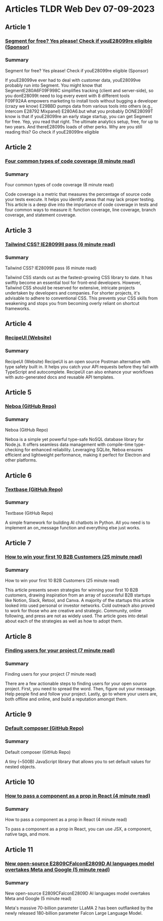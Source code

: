 # Articles TLDR Web Dev 07-09-2023

## Article 1
### [Segment for free? Yes please! Check if youE28099re eligible (Sponsor)](https://tldr.tech)
### Summary 
 Segment for free? Yes please! Check if youE28099re eligible (Sponsor)

If youE28099ve ever had to deal with customer data, youE28099ve probably run into Segment. You might know that SegmentE280A6F09F998C simplifies tracking (client and server-side), so you donE28099t need to log every event with 8 different tools
F09F92AA empowers marketing to install tools without bugging a developer (crazy we know)
E29BBD pumps data from various tools into others (e.g., Intercom E28792 Mixpanel)
E280A6.but what you probably DONE28099T know is that if youE28099re an early stage startup, you can get Segment for free.
Yep, you read that right. The ultimate analytics setup, free, for up to two years. And thereE28099s loads of other perks.
Why are you still reading this? Go check if youE28099re eligible</p>

## Article 2
### [Four common types of code coverage (8 minute read)](https://tldr.tech)
### Summary 
 Four common types of code coverage (8 minute read)

Code coverage is a metric that measures the percentage of source code your tests execute. It helps you identify areas that may lack proper testing. This article is a deep dive into the importance of code coverage in tests and four common ways to measure it: function coverage, line coverage, branch coverage, and statement coverage.

## Article 3
### [Tailwind CSS? IE28099ll pass (6 minute read)](https://tldr.tech)
### Summary 
 Tailwind CSS? IE28099ll pass (6 minute read)

Tailwind CSS stands out as the fastest-growing CSS library to date. It has swiftly become an essential tool for front-end developers. However, Tailwind CSS should be reserved for extensive, intricate projects undertaken by developers and companies. For shorter projects, it's advisable to adhere to conventional CSS. This prevents your CSS skills from weakening and stops you from becoming overly reliant on shortcut frameworks.

## Article 4
### [RecipeUI (Website)](https://tldr.tech)
### Summary 
 RecipeUI (Website)</a>
RecipeUI is an open source Postman alternative with type safety built in. It helps you catch your API requests before they fail with TypeScript and autocomplete. RecipeUI can also enhance your workflows with auto-generated docs and reusable API templates.

## Article 5
### [Neboa (GitHub Repo)](https://tldr.tech)
### Summary 
 Neboa (GitHub Repo)

Neboa is a simple yet powerful type-safe NoSQL database library for Node.js. It offers seamless data management with compile-time type-checking for enhanced reliability. Leveraging SQLite, Neboa ensures efficient and lightweight performance, making it perfect for Electron and other platforms.

## Article 6
### [Textbase (GitHub Repo)](https://tldr.tech)
### Summary 
 Textbase (GitHub Repo)

A simple framework for building AI chatbots in Python. All you need is to implement an on_message function and everything else just works.

## Article 7
### [How to win your first 10 B2B Customers  (25 minute read)](https://tldr.tech)
### Summary 
 How to win your first 10 B2B Customers  (25 minute read)

This article presents seven strategies for winning your first 10 B2B customers, drawing inspiration from an array of successful B2B startups like Notion, Slack, Retool, and Canva. A majority of the startups this article looked into used personal or investor networks. Cold outreach also proved to work for those who are creative and strategic. Community, online following, and press are not as widely used. The article goes into detail about each of the strategies as well as how to adopt them.

## Article 8
### [Finding users for your project (7 minute read)](https://tldr.tech)
### Summary 
 Finding users for your project (7 minute read)

There are a few actionable steps to finding users for your open source project. First, you need to spread the word. Then, figure out your message. Help people find and follow your project. Lastly, go to where your users are, both offline and online, and build a reputation amongst them.

## Article 9
### [Default composer (GitHub Repo)](https://tldr.tech)
### Summary 
 Default composer (GitHub Repo)

A tiny (~500B) JavaScript library that allows you to set default values for nested objects.

## Article 10
### [How to pass a component as a prop in React (4 minute read)](https://tldr.tech)
### Summary 
 How to pass a component as a prop in React (4 minute read)

To pass a component as a prop in React, you can use JSX, a component, native tags, and more.

## Article 11
### [New open-source E2809CFalconE2809D AI languages model overtakes Meta and Google (5 minute read)](https://tldr.tech)
### Summary 
 New open-source E2809CFalconE2809D AI languages model overtakes Meta and Google (5 minute read)

Meta's massive 70-billion parameter LLaMA 2 has been outflanked by the newly released 180-billion parameter Falcon Large Language Model.


